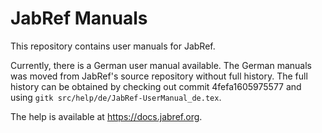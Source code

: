 # JabRef Manuals

This repository contains user manuals for JabRef.

Currently, there is a German user manual available.
The German manuals was moved from JabRef's source repository without full history.
The full history can be obtained by checking out commit 4fefa1605975577 and using `gitk src/help/de/JabRef-UserManual_de.tex`.

The help is available at <https://docs.jabref.org>.

